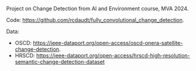 Project on Change Detection from AI and Environment course, MVA 2024. 

Code: https://github.com/rcdaudt/fully_convolutional_change_detection.   

Data:
  - OSCD: https://ieee-dataport.org/open-access/oscd-onera-satellite-change-detection.   
  - HRSCD: https://ieee-dataport.org/open-access/hrscd-high-resolution-semantic-change-detection-dataset
